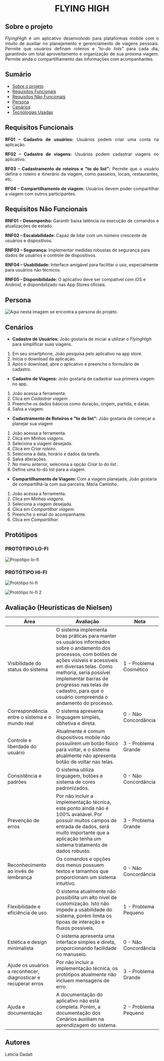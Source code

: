 <h1 align="center">FLYING HIGH</h1>

<p align="justify">

## Sobre o projeto

<p align="justify"><i>FlyingHigh</i> é um aplicativo desenvolvido para plataformas mobile com o intuito de auxiliar no planejamento e gerenciamento de viagens pessoais. Permite que usuários definam roteiros e <i>"to-do lists"</i> para cada dia, garantindo um total aproveitamento e organização de sua próxima viagem. Permite ainda o compartilhamento das informações com acompanhantes.
</p>

## Sumário
* [Sobre o projeto](#Sobre-o-projeto)
* [Requisitos Funcionais](#Requisitos-Funcionais)
* [Requisitos Não Funcionais](#Requisitos-Não-Funcionais)
* [Persona](#Persona)
* [Cenários](#Cenários)
* [Tecnologias Usadas](#Tecnologias-Usadas)

## Requisitos Funcionais

<p align="justify"><b>RF01 – Cadastro de usuários:</b> Usuários podem criar uma conta na aplicação.</p>
<p align="justify"><b>RF02 – Cadastro de viagens:</b> Usuários podem cadastrar viagens no aplicativo.</p>
<p align="justify"><b>RF03 – Cadastramento de roteiros e "to do list":</b> Permite que o usuário defina o roteiro e itinerário da viagem, como passeios, locais, restaurantes, etc.</p>
<p align="justify"><b>RF04 – Compartilhamento de viagem:</b> Usuários devem poder compartilhar a viagem com outros participantes.</p>


## Requisitos Não Funcionais


<p align="justify">
<b>RNF01 – Desempenho: </b>Garantir baixa latência na execução de comandos e atualizações de estado.

<b>RNF02 – Escalabilidade: </b>Capaz de lidar com um número crescente de usuários e dispositivos.

<b>RNF03 – Segurança: </b>Implementar medidas robustas de segurança para dados de usuários e controle de dispositivos.

<b>RNF04 – Usabilidade: </b>Interface amigável para facilitar o uso, especialmente para usuários não técnicos.

<b>RNF05 – Disponibilidade: </b>O aplicativo deve ser compatível com iOS e Android, e disponibilizado nas App Stores oficiais.
</p>

## Persona
![Aqui nesta imagem se encontra a persona do projeto.](persona.png)

## Cenários

* <b> Cadastro de Usuários: </b>João gostaria de iniciar a utilizar o <i>FlyingHigh</i> para simplificar suas viagens.
1. Em seu smartphone, João pesquisa pelo aplicativo na app store. 
2. Inicia o download da aplicação.
3. Após o download, abre o aplicativo e preenche o formulário de cadastro.

* <b>Cadastro de Viagens: </b>João gostaria de cadastrar sua primeira viagem no app.
1. João acessa a ferramenta.
2. Clica em <i>Cadastrar viagem </i>.
3. Preenche os dados básicos como duração, origem, partida, e datas.
4. Salva a viagem.

* <b>Cadastramento de Roteiros e "to do list": </b>João gostaria de começar a planejar sua viagem
1. João acessa a ferramenta.
2. Clica em <i>Minhas viagens</i>.
3. Seleciona a viagem desejada. 
4. Clica em <i>Criar roteiro</i>.
5. Seleciona a data, horário e dados da tarefa.
6. Salva alterações.
5. No menu anterior, seleciona a opção <i>Criar to do list</i> .
6. Define uma to-do list para a viagem.

* <b>Compartilhamento de Viagem: </b>Com a viagem planejada, João gostaria de compartilhá-la com sua parceira, Maria Caminho. 
1. João acessa a ferramenta.
2. Clica em <i> Minhas viagens</i>.
3. Seleciona a viagem desejada.
4. Clica em <i> Compartilhar viagem</i>.
5. Preenche o email do acompanhante. 
6. Clica em <i>Compartilhar</i>.

## Protótipos

### PROTÓTIPO LO-FI

![Propótipo lo-fi](loFi.png)

### PROTÓTIPO HI-FI

![Protótipo hi-fi](hiFi0.png)

![Protótipo hi-fi 2](hiFi1.png)
## Avaliação (Heurísticas de Nielsen)

| Área | Avaliação | Nota |
| --- | --- |  --- |
| Visibilidade do status do sistema | O sistema implementa boas práticas para manter os usuários informados sobre o andamento dos processos, com botões de ações visíveis e acessíveis em diversas telas. Como melhoria, seria possível implementar barras de progresso nas telas de cadastro, para que o usuário compreenda o andamento do processo. | 1 - Problema Cosmético |
| Correspondência entre o sistema e o mundo real | O sistema apresenta linguagem simples, obhetiva e direta. | 0 - Não Concordância |
| Controle e liberdade do usuário | Atualmente é comum dispositivos mobile não possuiírem um botão físico para voltar, e o sistema atualmente não apresenta botão de voltar nas telas. | 3 - Problema Grande | 
| Consistência e padrões | O sistema utiliza linguagem, botões e sistema de cores padronizados. | 0 - Não Concordância | 
| Prevenção de erros | Por não incluir a implementação técnica, este ponto ainda não é 100% avaliável. Por possuir muitos campos de entrada de dados, será muito importante que a aplicação tenha um sistema tratamento de dados robusto. | 3 - Problema Grande | 
| Reconhecimento ao invés de lembrança | Os comandos e opções dos menus possuem textos e tamanhos que proporcionam um sistema intuitivo. | 0 - Não Concordância |
| Flexibilidade e eficiência de uso | O sistema atualmente não possibilita um alto nível de customização. Isto não impede a usabilidade do sistema, porém limita os tipoas de interação e fluxos possíveis. | 1 - Problema Pequeno |
| Estética e design minimalista | O sistema apresenta uma interface simples e direta, proporcionando facilidade no manuseio. | 0 - Não Concordância |
| Ajude os usuários a reconhecer, diagnosticar e recuperar erros | Por não incluir a implementação técnica, os protótipos atualmente não incluem mensagens de erro. | 3 - Problema Grande | 
| Ajuda e documentação | A documentação do aplicativo não está completa. Porém, a documentação dos Cenários auxiliam na aprendizagem do sistema. | 2 - Problema Pequeno |

## Autores

Letícia Dadalt


</p>